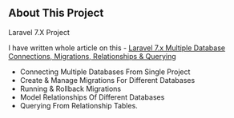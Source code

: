 ## About This Project

Laravel 7.X Project 

I have written whole article on this - <a href="https://stackcoder.in/posts/laravel-7x-multiple-database-connections-migrations-relationships-querying?referer=github.com">Laravel 7.x Multiple Database Connections, Migrations, Relationships & Querying</a>

- Connecting Multiple Databases From Single Project
- Create & Manage Migrations For Different Databases
- Running & Rollback Migrations
- Model Relationships Of Different Databases
- Querying From Relationship Tables.